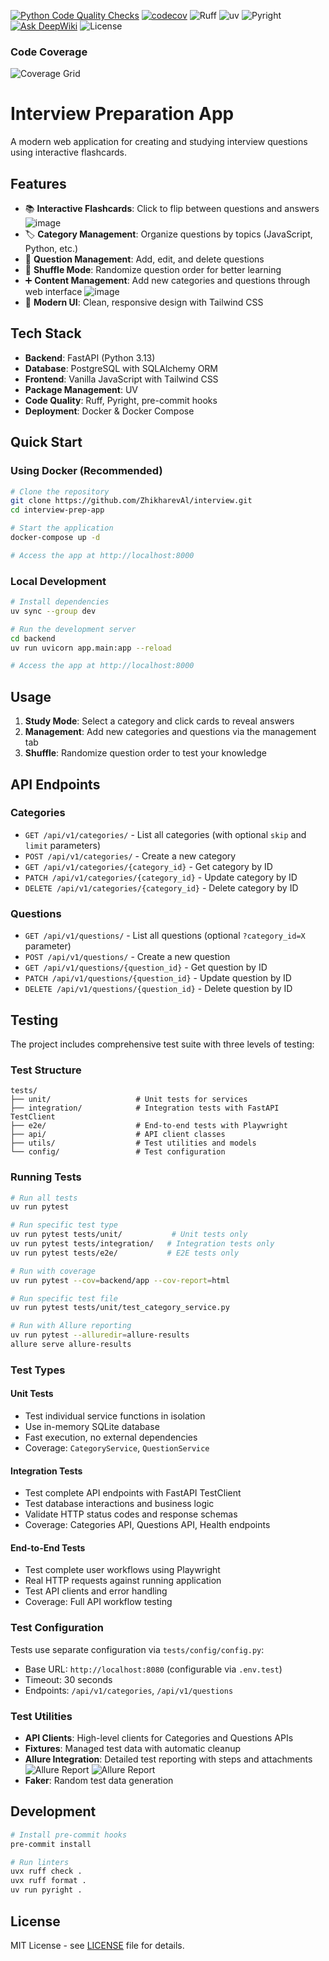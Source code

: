 [![Python Code Quality Checks](https://github.com/ZhikharevAl/interview/actions/workflows/code-quality.yaml/badge.svg)](https://github.com/ZhikharevAl/interview/actions/workflows/code-quality.yaml)
[![codecov](https://codecov.io/gh/ZhikharevAl/interview/branch/main/graph/badge.svg?token=bU6zfUsD9Z)](https://codecov.io/gh/ZhikharevAl/interview)
![Ruff](https://img.shields.io/badge/linting-Ruff-323330?logo=ruff) ![uv](https://img.shields.io/badge/dependencies-uv-FFA500)
![Pyright](https://img.shields.io/badge/typing-Pyright-007ACC)
[![Ask DeepWiki](https://deepwiki.com/badge.svg)](https://deepwiki.com/ZhikharevAl/interview)
![License](https://img.shields.io/badge/License-MIT-blue.svg)

### Code Coverage

![Coverage Grid](https://codecov.io/gh/ZhikharevAl/interview/graphs/sunburst.svg?token=bU6zfUsD9Z)

# Interview Preparation App

A modern web application for creating and studying interview questions using interactive flashcards.

## Features

- 📚 **Interactive Flashcards**: Click to flip between questions and answers
![image](/attachment/frontend/frontend.png)
- 🏷️ **Category Management**: Organize questions by topics (JavaScript, Python, etc.)
- 📝 **Question Management**: Add, edit, and delete questions
- 🔀 **Shuffle Mode**: Randomize question order for better learning
- ➕ **Content Management**: Add new categories and questions through web interface
![image](/attachment/frontend/frontend_control.png)
- 🎨 **Modern UI**: Clean, responsive design with Tailwind CSS

## Tech Stack

- **Backend**: FastAPI (Python 3.13)
- **Database**: PostgreSQL with SQLAlchemy ORM
- **Frontend**: Vanilla JavaScript with Tailwind CSS
- **Package Management**: UV
- **Code Quality**: Ruff, Pyright, pre-commit hooks
- **Deployment**: Docker & Docker Compose

## Quick Start

### Using Docker (Recommended)

```bash
# Clone the repository
git clone https://github.com/ZhikharevAl/interview.git
cd interview-prep-app

# Start the application
docker-compose up -d

# Access the app at http://localhost:8000
```

### Local Development

```bash
# Install dependencies
uv sync --group dev

# Run the development server
cd backend
uv run uvicorn app.main:app --reload

# Access the app at http://localhost:8000
```

## Usage

1. **Study Mode**: Select a category and click cards to reveal answers
2. **Management**: Add new categories and questions via the management tab
3. **Shuffle**: Randomize question order to test your knowledge

## API Endpoints

### Categories

- `GET /api/v1/categories/` - List all categories (with optional `skip` and `limit` parameters)
- `POST /api/v1/categories/` - Create a new category
- `GET /api/v1/categories/{category_id}` - Get category by ID
- `PATCH /api/v1/categories/{category_id}` - Update category by ID
- `DELETE /api/v1/categories/{category_id}` - Delete category by ID

### Questions

- `GET /api/v1/questions/` - List all questions (optional `?category_id=X` parameter)
- `POST /api/v1/questions/` - Create a new question
- `GET /api/v1/questions/{question_id}` - Get question by ID
- `PATCH /api/v1/questions/{question_id}` - Update question by ID
- `DELETE /api/v1/questions/{question_id}` - Delete question by ID

## Testing

The project includes comprehensive test suite with three levels of testing:

### Test Structure

```
tests/
├── unit/                   # Unit tests for services
├── integration/            # Integration tests with FastAPI TestClient
├── e2e/                    # End-to-end tests with Playwright
├── api/                    # API client classes
├── utils/                  # Test utilities and models
└── config/                 # Test configuration
```

### Running Tests

```bash
# Run all tests
uv run pytest

# Run specific test type
uv run pytest tests/unit/           # Unit tests only
uv run pytest tests/integration/   # Integration tests only
uv run pytest tests/e2e/           # E2E tests only

# Run with coverage
uv run pytest --cov=backend/app --cov-report=html

# Run specific test file
uv run pytest tests/unit/test_category_service.py

# Run with Allure reporting
uv run pytest --alluredir=allure-results
allure serve allure-results
```

### Test Types

#### Unit Tests

- Test individual service functions in isolation
- Use in-memory SQLite database
- Fast execution, no external dependencies
- Coverage: `CategoryService`, `QuestionService`

#### Integration Tests

- Test complete API endpoints with FastAPI TestClient
- Test database interactions and business logic
- Validate HTTP status codes and response schemas
- Coverage: Categories API, Questions API, Health endpoints

#### End-to-End Tests

- Test complete user workflows using Playwright
- Real HTTP requests against running application
- Test API clients and error handling
- Coverage: Full API workflow testing

### Test Configuration

Tests use separate configuration via `tests/config/config.py`:

- Base URL: `http://localhost:8080` (configurable via `.env.test`)
- Timeout: 30 seconds
- Endpoints: `/api/v1/categories`, `/api/v1/questions`

### Test Utilities

- **API Clients**: High-level clients for Categories and Questions APIs
- **Fixtures**: Managed test data with automatic cleanup
- **Allure Integration**: Detailed test reporting with steps and attachments
![Allure Report](./attachment/allure/allure%202025-09-15%20071638.png)
![Allure Report](./attachment/allure/allure%202025-09-15%20071815.png)
- **Faker**: Random test data generation

## Development

```bash
# Install pre-commit hooks
pre-commit install

# Run linters
uvx ruff check .
uvx ruff format .
uv run pyright .

```

## License

MIT License - see [LICENSE](LICENSE) file for details.
